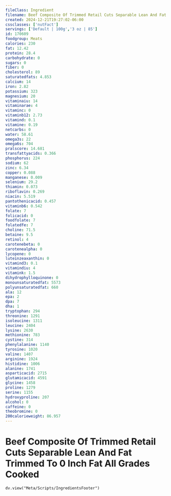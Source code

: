 ```yaml
---
fileClass: Ingredient
filename: Beef Composite Of Trimmed Retail Cuts Separable Lean And Fat Trimmed To 0 Inch Fat All Grades Cooked
created: 2024-12-21T19:27:02-06:00
cssclasses: ['nutFact']
servings: ['Default | 100g','3 oz | 85']
id: 170609
foodgroup: Meats
calories: 230
fat: 12.42
protein: 28.4
carbohydrate: 0
sugars: 0
fiber: 0
cholesterol: 89
saturatedfats: 4.853
calcium: 14
iron: 2.82
potassium: 323
magnesium: 20
vitaminaiu: 14
vitaminarae: 4
vitaminc: 0
vitaminb12: 2.73
vitamind: 0.1
vitamine: 0.19
netcarbs: 0
water: 58.61
omega3s: 22
omega6s: 704
pralscore: 14.681
transfattyacids: 0.366
phosphorus: 224
sodium: 62
zinc: 6.34
copper: 0.088
manganese: 0.009
selenium: 29.2
thiamin: 0.073
riboflavin: 0.269
niacin: 5.519
pantothenicacid: 0.457
vitaminb6: 0.542
folate: 7
folicacid: 0
foodfolate: 7
folatedfe: 7
choline: 71.5
betaine: 9.5
retinol: 4
carotenebeta: 0
carotenealpha: 0
lycopene: 0
luteinzeaxanthin: 0
vitamind3: 0.1
vitamindiu: 4
vitamink: 1.5
dihydrophylloquinone: 0
monounsaturatedfat: 5573
polyunsaturatedfat: 660
ala: 12
epa: 2
dpa: 7
dha: 1
tryptophan: 294
threonine: 1291
isoleucine: 1311
leucine: 2404
lysine: 2630
methionine: 783
cystine: 314
phenylalanine: 1140
tyrosine: 1020
valine: 1407
arginine: 1924
histidine: 1006
alanine: 1741
asparticacid: 2715
glutamicacid: 4591
glycine: 1458
proline: 1279
serine: 1155
hydroxyproline: 207
alcohol: 0
caffeine: 0
theobromine: 0
200calorieweight: 86.957
---
```


# Beef Composite Of Trimmed Retail Cuts Separable Lean And Fat Trimmed To 0 Inch Fat All Grades Cooked

```dataviewjs
dv.view("Meta/Scripts/IngredientsFooter")
```